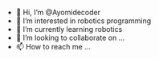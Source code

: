 - 👋 Hi, I’m @Ayomidecoder
- 👀 I’m interested in robotics programming
- 🌱 I’m currently learning robotics
- 💞️ I’m looking to collaborate on ...
- 📫 How to reach me ...

<!---
Ayomidecoder/Ayomidecoder is a ✨ special ✨ repository because its `README.md` (this file) appears on your GitHub profile.
You can click the Preview link to take a look at your changes.
--->
